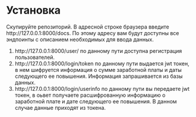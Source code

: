 <h1>Установка</h1>
<p>Скупируйте репозиторий. В адресной строке браузера введите http://127.0.0.1:8000/docs. По этому адресу вам будут доступны все эндпоинты с описанием необходимых для ввода данных.</p>
<ol>  
<li>http://127.0.0.1:8000/user/ по данному пути доступна регистрация пользователей.</li>
<li>http://127.0.0.1:8000/login/token по данному пути выдается jwt токен, в нем шифруется информация о сумме заработной платы и даты следующего ее повышения. Информация запрашивается из базы данных.</li>
<li>http://127.0.0.1:8000/login/userinfo по данному пути вы передаете jwt токен, в оьвет получаете расшифрованную информацию о заработной плате и дате следующего ее повышения. В данном случае данные приходят из токена.</li> 
</ol>

